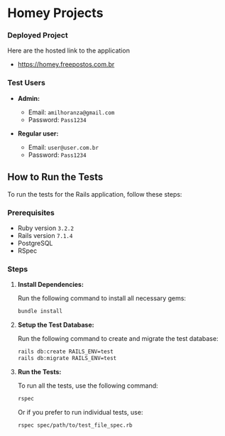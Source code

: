 
# Homey Projects

### Deployed Project
Here are the hosted link to the application
- https://homey.freepostos.com.br

### Test Users
- **Admin:**
  - Email: `amilhoranza@gmail.com`
  - Password: `Pass1234`

- **Regular user:**
  - Email: `user@user.com.br`
  - Password: `Pass1234`

## How to Run the Tests

To run the tests for the Rails application, follow these steps:

### Prerequisites
- Ruby version `3.2.2`
- Rails version `7.1.4`
- PostgreSQL
- RSpec

### Steps

1. **Install Dependencies:**

   Run the following command to install all necessary gems:

   ```bash
   bundle install
   ```

2. **Setup the Test Database:**

   Run the following command to create and migrate the test database:

   ```bash
   rails db:create RAILS_ENV=test
   rails db:migrate RAILS_ENV=test
   ```

3. **Run the Tests:**

   To run all the tests, use the following command:

   ```bash
   rspec
   ```

   Or if you prefer to run individual tests, use:

   ```bash
   rspec spec/path/to/test_file_spec.rb
   ```
